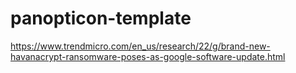 # panopticon-template

https://www.trendmicro.com/en_us/research/22/g/brand-new-havanacrypt-ransomware-poses-as-google-software-update.html
